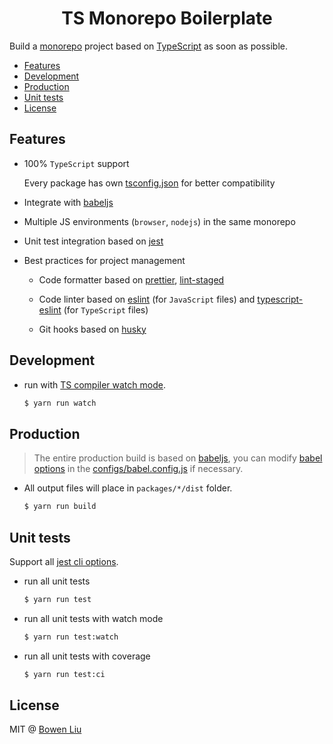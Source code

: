 <h1 align="center">TS Monorepo Boilerplate</h1>

[wiki-monorepo]: https://en.wikipedia.org/wiki/Monorepo

Build a [monorepo][wiki-monorepo] project based on [TypeScript](https://github.com/microsoft/TypeScript/#readme) as soon as possible.

<!-- TOC -->

- [Features](#features)
- [Development](#development)
- [Production](#production)
- [Unit tests](#unit-tests)
- [License](#license)

<!-- /TOC -->

## Features

- 100% `TypeScript` support

  Every package has own [tsconfig.json](https://www.typescriptlang.org/tsconfig) for better compatibility

- Integrate with [babeljs](https://babel.dev)

- Multiple JS environments (`browser`, `nodejs`) in the same monorepo

- Unit test integration based on [jest](https://github.com/facebook/jest)

- Best practices for project management

  - Code formatter based on [prettier](https://github.com/prettier/prettier), [lint-staged](https://github.com/okonet/lint-staged)

  - Code linter based on [eslint](https://github.com/eslint/eslint) (for `JavaScript` files) and [typescript-eslint](https://github.com/typescript-eslint/typescript-eslint) (for `TypeScript` files)

  - Git hooks based on [husky](https://github.com/typicode/husky)

## Development

- run with [TS compiler watch mode](https://www.typescriptlang.org/docs/handbook/configuring-watch.html).

  ```bash
  $ yarn run watch
  ```

## Production

> The entire production build is based on [babeljs](https://babel.dev), you can modify [babel options](https://babel.dev/docs/en/options) in the [configs/babel.config.js](./configs/babel.config.js) if necessary.

- All output files will place in `packages/*/dist` folder.

  ```bash
  $ yarn run build
  ```

## Unit tests

Support all [jest cli options](https://jestjs.io/docs/en/cli).

- run all unit tests

  ```bash
  $ yarn run test
  ```

- run all unit tests with watch mode

  ```bash
  $ yarn run test:watch
  ```

- run all unit tests with coverage

  ```bash
  $ yarn run test:ci
  ```

## License

MIT @ [Bowen Liu](https://github.com/lbwa)
